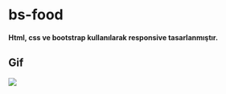 # bs-food

#### Html, css ve bootstrap kullanılarak responsive tasarlanmıştır.

## Gif

![](images/food.gif)
